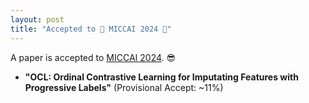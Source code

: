 ```yaml
---
layout: post
title: "Accepted to 🎉 MICCAI 2024 🎉"
---
```


A paper is accepted to [MICCAI 2024](https://conferences.miccai.org/2024/en/). 😎
- **"OCL: Ordinal Contrastive Learning for Imputating Features with Progressive Labels"** (Provisional Accept: ~11%)
<!-- - **"Multi-Modal Graph Neural Network with Transformer-Guided Adaptive Diffusion for Preclinical Alzheimer Classification"** -->
